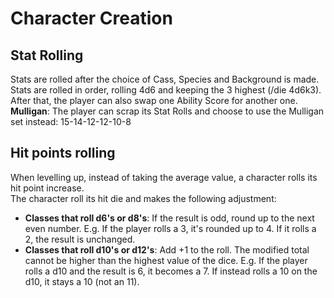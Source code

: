 # Character Creation

## Stat Rolling
Stats are rolled after the choice of Cass, Species and Background is made.  
Stats are rolled in order, rolling 4d6 and keeping the 3 highest (/die 4d6k3). After that, the player can also swap one Ability Score for another one.  
**Mulligan**: The player can scrap its Stat Rolls and choose to use the Mulligan set instead: 15-14-12-12-10-8  

## Hit points rolling
When levelling up, instead of taking the average value, a character rolls its hit point increase.  
The character roll its hit die and makes the following adjustment:  
- **Classes that roll d6's or d8's**: If the result is odd, round up to the next even number. E.g. If the player rolls a 3, it's rounded up to 4. If it rolls a 2, the result is unchanged.  
- **Classes that roll d10's or d12's**: Add +1 to the roll. The modified total cannot be higher than the highest value of the dice. E.g. If the player rolls a d10 and the result is 6, it becomes a 7. If instead rolls a 10 on the d10, it stays a 10 (not an 11).  
